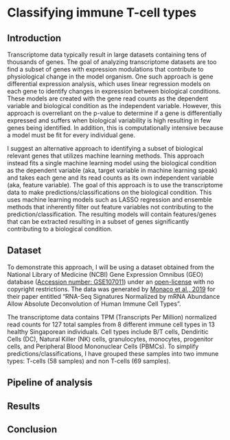 # Classifying immune T-cell types

## Introduction
Transcriptome data typically result in large datasets containing tens of thousands of genes. The goal of analyzing transcriptome datasets are too find
a subset of genes with expression modulations that contribute to physiological change in the model organism. One such approach is gene differential
expression analysis, which uses linear regression models on each gene to identify changes in expression between biological conditions. These models
are created with the gene read counts as the dependent variable and biological condition as the independent variable. However, this approach is
overreliant on the p-value to determine if a gene is differentially expressed and suffers when biological variability is high resulting in few genes
being identified. In addition, this is computationally intensive because a model must be fit for every individual gene.

I suggest an alternative approach to identifying a subset of biological relevant genes that utilizes machine learning methods. This approach instead
fits a single machine learning model using the biological condition as the dependent variable (aka, target variable in machine learning speak) and
takes each gene and its read counts as its own independent variable (aka, feature variable). The goal of this approach is to use the transcriptome
data to make predictions/classifications on the biological condition. This uses machine learning models such as LASSO regression and ensemble methods
that inherently filter out feature variables not contributing to the prediction/classification. The resulting models will contain features/genes
that can be extracted resulting in a subset of genes significantly contributing to a biological condition.

## Dataset
To demonstrate this approach, I will be using a dataset obtained from the National Library of Medicine (NCBI) Gene Expression Omnibus (GEO) database
([Accession number: GSE107011](https://www.ncbi.nlm.nih.gov/geo/query/acc.cgi?acc=GSE107011)) under an
[open-license](https://www.ncbi.nlm.nih.gov/geo/info/disclaimer.html) with no copyright restrictions. The data was generated by
[Monaco et al., 2019](https://www.cell.com/cellreports/fulltext/S2211-1247(19)30059-2?_returnURL=https%3A%2F%2Flinkinghub.elsevier.com%2Fretrieve%2Fpii%2FS2211124719300592%3Fshowall%3Dtrue#secsectitle0135)
for their paper entitled “RNA-Seq Signatures Normalized by mRNA Abundance Allow Absolute Deconvolution of Human Immune Cell Types”.

The transcriptome data contains TPM (Transcripts Per Million) normalized read counts for 127 total samples from 8 different immune cell types in 13
healthy Singaporean individuals. Cell types include B/T cells, Dendiritic Cells (DC), Natural Killer (NK) cells, granulocytes, monocytes, progenitor
cells, and Peripheral Blood Mononuclear Cells (PBMCs). To simplify predictions/classifications, I have grouped these samples into two immune types:
T-cells (58 samples) and non T-cells (69 samples).

## Pipeline of analysis


## Results


## Conclusion
